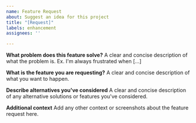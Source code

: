 ```yaml
---
name: Feature Request
about: Suggest an idea for this project
title: "[Request]"
labels: enhancement
assignees: ''

---
```


**What problem does this feature solve?**
A clear and concise description of what the problem is. Ex. I'm always frustrated when [...]

**What is the feature you are requesting?**
A clear and concise description of what you want to happen.

**Describe alternatives you've considered**
A clear and concise description of any alternative solutions or features you've considered.

**Additional context**
Add any other context or screenshots about the feature request here.
